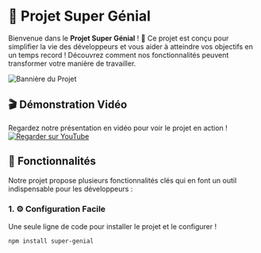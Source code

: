 # 🎉 Projet Super Génial

Bienvenue dans le **Projet Super Génial** ! 🚀 Ce projet est conçu pour simplifier la vie des développeurs et vous aider à atteindre vos objectifs en un temps record ! Découvrez comment nos fonctionnalités peuvent transformer votre manière de travailler.

![Bannière du Projet](https://your-image-url.com/banner.png)

## 🎬 Démonstration Vidéo

Regardez notre présentation en vidéo pour voir le projet en action !  
[![Regarder sur YouTube](https://img.youtube.com/vi/VIDEO_ID/maxresdefault.jpg)](https://www.youtube.com/watch?v=VIDEO_ID)

## 🌟 Fonctionnalités

Notre projet propose plusieurs fonctionnalités clés qui en font un outil indispensable pour les développeurs :

### 1. ⚙️ Configuration Facile
Une seule ligne de code pour installer le projet et le configurer !  
```bash
npm install super-genial
